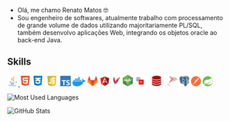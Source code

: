 - Olá, me chamo Renato Matos 🤓
- Sou engenheiro de softwares, atualmente trabalho com processamento de grande volume de dados utilizando majoritariamente PL/SQL, também desenvolvo aplicações Web, integrando os objetos oracle ao back-end Java.

## Skills
[<img src="./imagens/java-icon.svg" width=25 title="Java" alt="Java"> ](https://www.java.com/en/download/help/whatis_java.html)
[<img src="./imagens/html5_logo.png" width=25 title="HTML 5" alt="HTML 5">](https://developer.mozilla.org/en-US/docs/Web/HTMLs)
[<img src="./imagens/css_logo.png" width=25 title="CSS" alt="CSS">](https://developer.mozilla.org/en-US/docs/Web/CSS)
[<img src="./imagens/javascript-logo.png" width=31 title="JavaScript" alt="JavaScript">](https://developer.mozilla.org/en-US/docs/Web/JavaScript)
[<img src="./imagens/ts-logo-128.png" width=24 title="TypeScript" alt="TypeScript">](https://www.typescriptlang.org/)
[<img src="./imagens/docker_logo.svg" width=30 title="Docker" alt="Docker">](https://docs.docker.com/get-started)
[<img src="./imagens/gitlab-logo.png" width=25 title="GitLab" alt="GitLab">](https://about.gitlab.com/)
[<img src="./imagens/angularjs-original.svg" width=23 title="Angular" alt="Angular">](https://angular.io/)
[<img src="./imagens/maven-logo.svg" width=23 title="Maven" alt="Maven">](https://maven.apache.org/)
[<img src="./imagens/nodejs.png" width=23 title="Node.js" alt="Node.js">](https://nodejs.org/en/about)
[<img src="./imagens/pl-sql-logo.png" width=25 title="PL/SQL" alt="PL/SQL">](https://www.oracle.com/database/technologies/appdev/plsql.html)
[<img src="./imagens/oracle-database-logo.png" width=43 title="Oracle Database" alt="Oracle Database">](https://www.oracle.com/database/)
[<img src="./imagens/microsoft-sql-server.png" width=23 title="SQL Server" alt="SQL Server">](https://www.microsoft.com/en/sql-server/sql-server-2022)
[<img src="./imagens/postgresql-logo.svg" width=23 title="PostrgreSQL" alt="PostrgreSQL">](https://www.postgresql.org/)
[<img src="./imagens/postman-logo.svg" width=23 title="Postman Tools" alt="Postman Tools">](https://www.postman.com/product/tools/)
[<img src="./imagens/spring-logo.svg" width=23 title="Spring" alt="Spring">](https://spring.io/why-spring)

![Most Used Languages](https://github-readme-stats.vercel.app/api/top-langs/?username=renatofmatos&layout=compact&theme=dracula)

![GitHub Stats](https://github-readme-stats.vercel.app/api?username=renatofmatos&theme=dracula)
